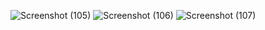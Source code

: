 ![Screenshot (105)](https://github.com/user-attachments/assets/592ae285-de69-47aa-b395-5c1d3d8c6b4a)
![Screenshot (106)](https://github.com/user-attachments/assets/336bbdf5-2da2-4820-9822-9a1b3e829452)
![Screenshot (107)](https://github.com/user-attachments/assets/ae9a4b9e-e34b-4ec1-9a85-35f9f6641507)
